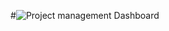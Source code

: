 #![Project management Dashboard](https://github.com/user-attachments/assets/7e2fce3c-62ee-4971-8fd7-a5f38131788d)
